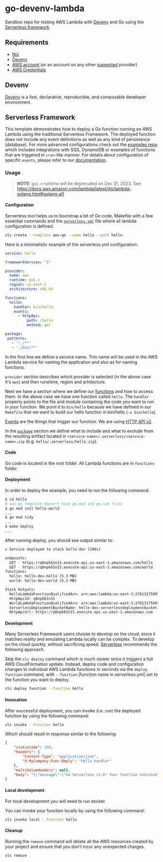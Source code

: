 # go-devenv-lambda
Sandbox repo for testing AWS Lambda with [Devenv](https://devenv.sh/getting-started/) and Go using the [Serverless framework](https://www.serverless.com/framework/docs).


## Requirements

- [Nix](https://nixos.org/download#download-nix)
- [Devenv](https://devenv.sh/getting-started/)
- [AWS account](https://aws.amazon.com/resources/create-account/) (or an account on any other [supported](https://www.serverless.com/framework/docs/providers) provider)
- [AWS Credentials]((https://docs.aws.amazon.com/cli/latest/userguide/cli-configure-files.html))

## Devenv

[Devenv](https://devenv.sh/) is a fast, declarative, reproducible, and composable developer environment.

## Serverless Framework

This template demonstrates how to deploy a Go function running on AWS Lambda using the traditional Serverless Framework. The deployed function does not include any event definitions as well as any kind of persistence (database). For more advanced configurations check out the [examples repo](https://github.com/serverless/examples/) which includes integrations with SQS, DynamoDB or examples of functions that are triggered in `cron`-like manner. For details about configuration of specific `events`, please refer to our [documentation](https://www.serverless.com/framework/docs/providers/aws/events/).

### Usage

> **_NOTE:_** `go1.x` runtime will be deprecated on Dec 31, 2023. See https://docs.aws.amazon.com/lambda/latest/dg/lambda-golang.html#golang-al1

#### Configuration

Serverless tool helps us to bootstrap a bit of Go code, Makefile with a few essential commands and the [`serverless.yml`](https://www.serverless.com/framework/docs/providers/aws/guide/serverless.yml) file where all lambda configuration is defined.

```bash
sls create --template aws-go --name hello --path hello
```

Here is a minimalistic example of the serverless.yml configuration:

```yaml
service: hello

frameworkVersion: "3"

provider:
  name: aws
  runtime: go1.x
  region: us-east-1
  architecture: x86_64

functions:
  hello:
    handler: bin/hello
    events:
      - httpApi:
          path: /hello
          method: get

package:
 patterns:
   - '!./**'
   - './bin/**'
```

In the first line we define a service name. This name will be used in the AWS Lambda service for naming the application and also as for naming functions.

`provider` section describes which provider is selected (in the above case it's `aws`) and then runetime, region and arhitecture.

Next we have a section where we define our [functions](https://www.serverless.com/framework/docs/providers/aws/guide/functions) and how to access them. In the above case we have one function called `hello`. The `handler` property points to the file and module containing the code you want to run in your function. We point it to `bin/hello` because we have defined in our `Makefile` that we want to build our hello function in bin/hello (`-o bin/hello`).

[Events](https://www.serverless.com/framework/docs/providers/aws/guide/events) are the things that trigger our function. We are using [HTTP API v2](https://www.serverless.com/framework/docs/providers/aws/events/http-api).

In the [`package`](https://www.serverless.com/framework/docs/providers/aws/guide/packaging) section we define what to include and what to exclude from the resulting artifact located in `<service-name>/.serverless/<service-name>.zip` (e.g. `hello/.serverless/hello.zip`).

#### Code

Go code is located in the root folder. All Lambda functions are in `functions` folder.

#### Deployment

In order to deploy the example, you need to run the following command:

```bash
$ cd hello
# aws-go template doesn't have go.mod and go.sum files
$ go mod init hello-world
...
$ go mod tidy
...
$ make deploy
...
```

After running deploy, you should see output similar to:

```bash
✔ Service deployed to stack hello-dev (100s)

endpoints:
  GET - https://q8npk61n15.execute-api.us-east-1.amazonaws.com/hello
  GET - https://q8npk61n15.execute-api.us-east-1.amazonaws.com/world
functions:
  hello: hello-dev-hello (5.3 MB)
  world: hello-dev-world (5.3 MB)

Stack Outputs:
  HelloLambdaFunctionQualifiedArn: arn:aws:lambda:us-east-1:276131759979:function:hello-dev-hello:1
  HttpApiId: q8npk61n15
  WorldLambdaFunctionQualifiedArn: arn:aws:lambda:us-east-1:276131759979:function:hello-dev-world:1
  ServerlessDeploymentBucketName: hello-dev-serverlessdeploymentbucket-6uu8qfr899kr
  HttpApiUrl: https://q8npk61n15.execute-api.us-east-1.amazonaws.com
```

#### Development

Many Serverless Framework users choose to develop on the cloud, since it matches reality and emulating Lambda locally can be complex. To develop on the cloud quickly, without sacrificing speed. [Serverless](https://www.serverless.com/framework/docs/getting-started#developing-on-the-cloud) recommends the following approach.

Skip the `sls deploy` command which is much slower since it triggers a full AWS CloudFormation update. Instead, deploy code and configuration changes to individual AWS Lambda functions in seconds via the `deploy function` command, with `--function` [function name in serverless.yml] set to the function you want to deploy.

```bash
sls deploy function --function hello
```

#### Invocation

After successful deployment, you can invoke (i.e. run) the deployed function by using the following command:

```bash
sls invoke --function hello
```

Which should result in response similar to the following:

```json
{
    "statusCode": 200,
    "headers": {
        "Content-Type": "application/json",
        "X-MyCompany-Func-Reply": "hello-handler"
    },
    "multiValueHeaders": null,
    "body": "{\"message\":\"Go Serverless v1.0! Your function executed successfully!\"}"
}
```

#### Local development

For local development you will need to run docker.

You can invoke your function locally by using the following command:

```bash
sls invoke local --function hello
```


#### Cleanup

Running the `remove` command will delete all the AWS resources created by your project and ensure that you don't incur any unexpected charges.

```bash
sls remove
```
